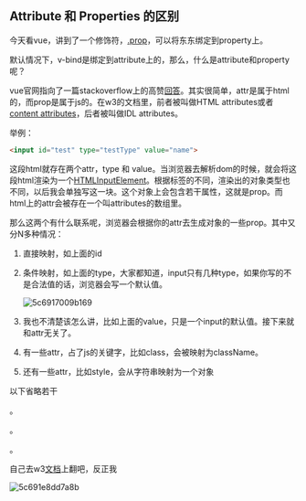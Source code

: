 ## Attribute 和 Properties 的区别

今天看vue，讲到了一个修饰符，[.prop](https://cn.vuejs.org/v2/api/index.html)，可以将东东绑定到property上。

默认情况下，v-bind是绑定到attribute上的，那么，什么是attribute和property呢？

vue官网指向了一篇stackoverflow上的高赞[回答](https://stackoverflow.com/questions/6003819/what-is-the-difference-between-properties-and-attributes-in-html#answer-6004028)。其实很简单，attr是属于html的，而prop是属于js的。在w3的文档里，前者被叫做HTML attributes或者[content attributes](https://www.w3.org/TR/html5/dom.html#content-attributes)，后者被叫做IDL attributes。

举例：

```html
<input id="test" type="testType" value="name">
```

这段html就存在两个attr，type 和 value。当浏览器去解析dom的时候，就会将这段html渲染为一个[HTMLInputElement](https://developer.mozilla.org/en-US/docs/Web/API/HTMLInputElement)。根据标签的不同，渲染出的对象类型也不同，以后我会单独写这一块。这个对象上会包含若干属性，这就是prop。而html上的attr会被存在一个叫attributes的数组里。

那么这两个有什么联系呢，浏览器会根据你的attr去生成对象的一些prop。其中又分N多种情况：

1. 直接映射，如上面的id

2. 条件映射，如上面的type，大家都知道，input只有几种type，如果你写的不是合法值的话，浏览器会写一个默认值。

   ![5c6917009b169](https://i.loli.net/2019/02/17/5c6917009b169.png)

3. 我也不清楚该怎么讲，比如上面的value，只是一个input的默认值。接下来就和attr无关了。

4. 有一些attr，占了js的关键字，比如class，会被映射为className。

5. 还有一些attr，比如style，会从字符串映射为一个对象

以下省略若干

。

。

。

自己去w3[文档](https://www.w3.org/TR/html5/infrastructure.html#common-dom-interfaces)上翻吧，反正我

![5c691e8dd7a8b](https://i.loli.net/2019/02/17/5c691e8dd7a8b.jpg)
